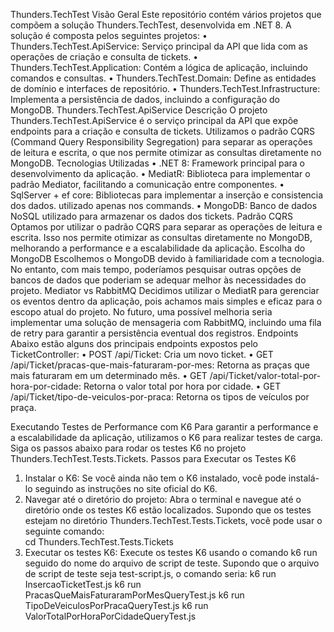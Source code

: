 ﻿Thunders.TechTest
Visão Geral
Este repositório contém vários projetos que compõem a solução Thunders.TechTest, desenvolvida em .NET 8. A solução é composta pelos seguintes projetos:
•	Thunders.TechTest.ApiService: Serviço principal da API que lida com as operações de criação e consulta de tickets.
•	Thunders.TechTest.Application: Contém a lógica de aplicação, incluindo comandos e consultas.
•	Thunders.TechTest.Domain: Define as entidades de domínio e interfaces de repositório.
•	Thunders.TechTest.Infrastructure: Implementa a persistência de dados, incluindo a configuração do MongoDB.
Thunders.TechTest.ApiService
Descrição
O projeto Thunders.TechTest.ApiService é o serviço principal da API que expõe endpoints para a criação e consulta de tickets. Utilizamos o padrão CQRS (Command Query Responsibility Segregation) para separar as operações de leitura e escrita, o que nos permite otimizar as consultas diretamente no MongoDB.
Tecnologias Utilizadas
•	.NET 8: Framework principal para o desenvolvimento da aplicação.
•	MediatR: Biblioteca para implementar o padrão Mediator, facilitando a comunicação entre componentes.
•	SqlServer + ef core: Bibliotecas para implementar a inserção e consistencia dos dados. utilizado apenas nos commands.
•	MongoDB: Banco de dados NoSQL utilizado para armazenar os dados dos tickets.
Padrão CQRS
Optamos por utilizar o padrão CQRS para separar as operações de leitura e escrita. Isso nos permite otimizar as consultas diretamente no MongoDB, melhorando a performance e a escalabilidade da aplicação.
Escolha do MongoDB
Escolhemos o MongoDB devido à familiaridade com a tecnologia. No entanto, com mais tempo, poderíamos pesquisar outras opções de bancos de dados que poderiam se adequar melhor às necessidades do projeto.
Mediator vs RabbitMQ
Decidimos utilizar o MediatR para gerenciar os eventos dentro da aplicação, pois achamos mais simples e eficaz para o escopo atual do projeto. No futuro, uma possível melhoria seria implementar uma solução de mensageria com RabbitMQ, incluindo uma fila de retry para garantir a persistência eventual dos registros.
Endpoints
Abaixo estão alguns dos principais endpoints expostos pelo TicketController:
•	POST /api/Ticket: Cria um novo ticket.
•	GET /api/Ticket/pracas-que-mais-faturaram-por-mes: Retorna as praças que mais faturaram em um determinado mês.
•	GET /api/Ticket/valor-total-por-hora-por-cidade: Retorna o valor total por hora por cidade.
•	GET /api/Ticket/tipo-de-veiculos-por-praca: Retorna os tipos de veículos por praça.

Executando Testes de Performance com K6
Para garantir a performance e a escalabilidade da aplicação, utilizamos o K6 para realizar testes de carga. Siga os passos abaixo para rodar os testes K6 no projeto Thunders.TechTest.Tests.Tickets.
Passos para Executar os Testes K6
1.	Instalar o K6: Se você ainda não tem o K6 instalado, você pode instalá-lo seguindo as instruções no site oficial do K6.
2.	Navegar até o diretório do projeto: Abra o terminal e navegue até o diretório onde os testes K6 estão localizados. Supondo que os testes estejam no diretório Thunders.TechTest.Tests.Tickets, você pode usar o seguinte comando:  
    cd Thunders.TechTest.Tests.Tickets
3.	Executar os testes K6: Execute os testes K6 usando o comando k6 run seguido do nome do arquivo de script de teste. Supondo que o arquivo de script de teste seja test-script.js, o comando seria:
    k6 run InsercaoTicketTest.js
    k6 run PracasQueMaisFaturaramPorMesQueryTest.js
    k6 run TipoDeVeiculosPorPracaQueryTest.js
    k6 run ValorTotalPorHoraPorCidadeQueryTest.js




